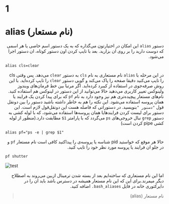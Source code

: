 # 1 
# alias  (نام مستعار)

<div dir=rtl>

دستور `alias` این امکان در اختیارتون می‌گذاره که به یک دستور اسم خاصی یا هر اسمی که دوست دارید را بر روی ان بزارید. بعد با تایپ کردن اون دستور کوتاه، ان دستور اجرا می‌شود.
<div dir=ltr>

```
alias cls=clear

```

<div dir=rtl>

در این مرحله با `alias` نام مستعاری به نام `cls` به دستور `clear` می‌دهد. پس وقتی cls را تایپ می‌کنید دقیقا صفحه را پاک می‌کند و گویی دستور `clear` را تایپ کرده‌اید. با این روش صرفه‌جوی در استفاده از کیبرد کرده‌اید.
اگر مرتبا بین خط فرمان‌های ویندوز ولینوکس تغییر کاربری می‌دهید حالا می‌توانید از این دستور در لینوکس هم استفاده کنید. نام‌های مستعار پیچیده‌تری هم نیز وجود دارد به نام `pf` که برای پیدا کردن یک فرایند یا همان پروسه استفاده می‌شود. این نکته را هم به خاطر داشته باشید دستور را بین دونقل قول `"دستور "`بنویسید. در دستوراتی که فاصله هست این دونقل‌قول لازم است. این دستور برای لیست کردن فرایندها‌یا همان پروسه‌ها استفاده می‌شود، که با لوله کشی به دستور `grep` نبال خروجی‌های `ps` می‌گردد که با پارامتر `1$` مطابقت دارد.(منظور از لوله کشی pipe کردن است)


<div dir=ltr>

```
alias pf="ps -e | grep $1"

```


<div dir=rtl>

حالا هر موقع که خواستید pid شناسه یا پروسه‌ی را پیداکنید کافی است نام مستعار `pf` و در جلو ان فرایند یا پروسه مورد نظر خود را تایپ کنید.

<div dir=ltr>

```
pf shutter

```




![test](https://www.howtogeek.com/wp-content/uploads/2019/04/top_commands_01.png.pagespeed.ce.62P_lpZ4xD.png "pf shutter,command")

<div dir=rtl>

اما این نام مستعاری که ساخته‌ایم بعد از بسته شدن ترمینال ازبین می‌روند به اصطلاح دیگر میمرند.برای این که این نام مستعار همیشه در دسترس باشد باید ان را در دایرکتوری خانه در فایل `bash_aliases.`  اضافه کنید.
> نام مستعار (alias)

